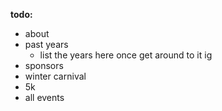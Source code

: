 **todo:**
- about
- past years
    - list the years here once get around to it ig
- sponsors
- winter carnival
- 5k
- all events